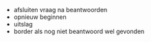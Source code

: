 -   afsluiten vraag na beantwoorden
-   opnieuw beginnen
-   uitslag
-   border als nog niet beantwoord wel gevonden
